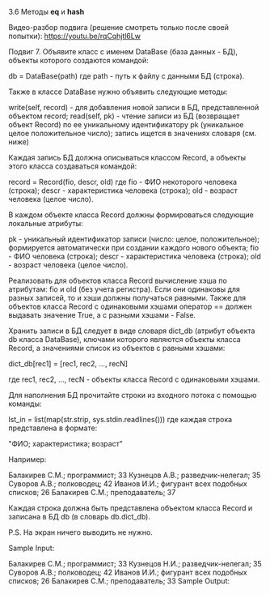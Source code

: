3.6 Методы __eq__ и __hash__

Видео-разбор подвига (решение смотреть только после своей попытки): https://youtu.be/rqCqhjtl6Lw

Подвиг 7. Объявите класс с именем DataBase (база данных - БД), объекты которого создаются командой:

db = DataBase(path)
где path - путь к файлу с данными БД (строка).

Также в классе DataBase нужно объявить следующие методы:

write(self, record) - для добавления новой записи в БД, представленной объектом record;
read(self, pk) - чтение записи из БД (возвращает объект Record) по ее уникальному идентификатору pk (уникальное целое положительное число); запись ищется в значениях словаря (см. ниже)

Каждая запись БД должна описываться классом Record, а объекты этого класса создаваться командой:

record = Record(fio, descr, old)
где fio - ФИО некоторого человека (строка); descr - характеристика человека (строка); old - возраст человека (целое число).

В каждом объекте класса Record должны формироваться следующие локальные атрибуты:

pk - уникальный идентификатор записи (число: целое, положительное); формируется автоматически при создании каждого нового объекта;
fio - ФИО человека (строка);
descr - характеристика человека (строка);
old - возраст человека (целое число).

Реализовать для объектов класса Record вычисление хэша по атрибутам: fio и old (без учета регистра). Если они одинаковы для разных записей, то и хэши должны получаться равными. Также для объектов класса Record  с одинаковыми хэшами оператор == должен выдавать значение True, а с разными хэшами - False.

Хранить записи в БД следует в виде словаря dict_db (атрибут объекта db класса DataBase), ключами которого являются объекты класса Record, а значениями список из объектов с равными хэшами:

dict_db[rec1] = [rec1, rec2, ..., recN]

где rec1, rec2, ..., recN - объекты класса Record с одинаковыми хэшами.

Для наполнения БД прочитайте строки из входного потока с помощью команды:

lst_in = list(map(str.strip, sys.stdin.readlines()))
где каждая строка представлена в формате:

"ФИО; характеристика; возраст"

Например:

Балакирев С.М.; программист; 33
Кузнецов А.В.; разведчик-нелегал; 35
Суворов А.В.; полководец; 42
Иванов И.И.; фигурант всех подобных списков; 26
Балакирев С.М.; преподаватель; 37

Каждая строка должна быть представлена объектом класса Record и записана в БД db (в словарь db.dict_db).

P.S. На экран ничего выводить не нужно.

Sample Input:

Балакирев С.М.; программист; 33
Кузнецов Н.И.; разведчик-нелегал; 35
Суворов А.В.; полководец; 42
Иванов И.И.; фигурант всех подобных списков; 26
Балакирев С.М.; преподаватель; 33
Sample Output:
